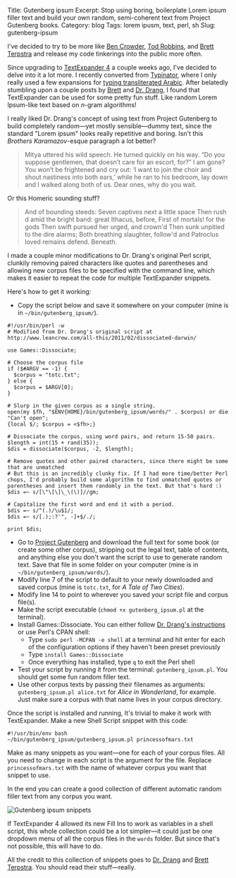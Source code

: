 Title: Gutenberg ipsum
Excerpt: Stop using boring, boilerplate Lorem ipsum filler text and build your own random, semi-coherent text from Project Gutenberg books.
Category: blog
Tags: lorem ipusm, text, perl, sh
Slug: gutenberg-ipsum


I've decided to try to be more like [Ben Crowder](http://bencrowder.net/), [Tod Robbins](http://www.todrobbins.com/portfolio/), and [Brett Terpstra](http://brettterpstra.com/) and release my code tinkerings into the public more often. 

Since upgrading to [TextExpander 4](http://smilesoftware.com/TextExpander/) a couple weeks ago, I've decided to delve into it a lot more. I recently converted from [Typinator](http://www.ergonis.com/products/typinator/), where I only really used a few expansions for [typing transliterated Arabic](http://www.andrewheiss.com/blog/2009/04/26/typing-transliterated-arabic-quickly/). After belatedly stumbling upon a couple posts by [Brett](http://brettterpstra.com/dammit-again-with-the-lipsum/) and [Dr. Drang](http://www.leancrew.com/all-this/2011/02/dissociated-darwin/), I found that TextExpander can be used for some pretty fun stuff. Like random Lorem Ipsum-like text based on *n*-gram algorithms! 

I really liked Dr. Drang's concept of using text from Project Gutenberg to build completely random—yet mostly sensible—dummy text, since the standard "Lorem ipsum" looks really repetitive and boring. Isn't this *Brothers Karamazov*-esque paragraph a lot better?

> Mitya uttered his wild speech. He turned quickly on his way. “Do you suppose gentlemen, that doesn’t care for an escort, for?” I am gone? You won’t be frightened and cry out: ‘I want to join the choir and shout nastiness into both ears,’ while he ran to his bedroom, lay down and I walked along both of us. Dear ones, why do you wait.

Or this Homeric sounding stuff?

> And of bounding steeds: Seven captives next a little space Then rush d amid the bright band: great Ithacus, before, First of mortals! for the gods Then swift pursued her urged, and crown'd Then sunk unpitied to the dire alarms; Both breathing slaughter, follow'd and Patroclus loved remains defend. Beneath.

I made a couple minor modifications to Dr. Drang's original Perl script, clunkily removing paired characters like quotes and parentheses and allowing new corpus files to be specified with the command line, which makes it easier to repeat the code for multiple TextExpander snippets.

Here's how to get it working:

* Copy the script below and save it somewhere on your computer (mine is in `~/bin/gutenberg_ipsum/`).

```{.perl}
#!/usr/bin/perl -w
# Modified from Dr. Drang's original script at http://www.leancrew.com/all-this/2011/02/dissociated-darwin/

use Games::Dissociate;

# Choose the corpus file
if ($#ARGV == -1) {
  $corpus = "totc.txt";
} else {
  $corpus = $ARGV[0];
}

# Slurp in the given corpus as a single string.
open(my $fh, "$ENV{HOME}/bin/gutenberg_ipsum/words/" . $corpus) or die "Can't open";
{local $/; $corpus = <$fh>;}

# Dissociate the corpus, using word pairs, and return 15-50 pairs.
$length = int(15 + rand(35));
$dis = dissociate($corpus, -2, $length);

# Remove quotes and other paired characters, since there might be some that are unmatched
# But this is an incredibly clunky fix. If I had more time/better Perl chops, I'd probably build some algorithm to find unmatched quotes or parentheses and insert them randomly in the text. But that's hard :)
$dis =~ s/[\"\[\]\_\(\)]//gm;

# Capitalize the first word and end it with a period.
$dis =~ s/^(.)/\u$1/;
$dis =~ s/[.);:?'", -]+$/./;

print $dis;
```
 
* Go to [Project Gutenberg](http://www.gutenberg.org/) and download the full text for some book (or create some other corpus), stripping out the legal text, table of contents, and anything else you don't want the script to use to generate random text. Save that file in some folder on your computer (mine is in `~/bin/gutenberg_ipsum/words/`).
* Modify line 7 of the script to default to your newly downloaded and saved corpus (mine is `totc.txt`, for *A Tale of Two Cities*).
* Modify line 14 to point to wherever you saved your script file and corpus file(s).
* Make the script executable (`chmod +x gutenberg_ipsum.pl` at the terminal).
* Install Games::Dissociate. You can either follow [Dr. Drang's instructions](http://www.leancrew.com/all-this/2011/02/dissociated-darwin/) or use Perl's CPAN shell:
	* Type `sudo perl -MCPAN -e shell` at a terminal and hit enter for each of the configuration options if they haven't been preset previously
	* Type `install Games::Dissociate`
	* Once everything has installed, type `q` to exit the Perl shell
* Test your script by running it from the terminal: `gutenberg_ipsum.pl`. You should get some fun random filler text.
* Use other corpus texts by passing their filenames as arguments: `gutenberg_ipsum.pl alice.txt` for *Alice in Wonderland*, for example. Just make sure a corpus with that name lives in your corpus directory.

Once the script is installed and running, It's trivial to make it work with TextExpander. Make a new Shell Script snippet with this code:

```{.sh}
#!/usr/bin/env bash
~/bin/gutenberg_ipsum/gutenberg_ipsum.pl princessofmars.txt
```

Make as many snippets as you want—one for each of your corpus files. All you need to change in each script is the argument for the file. Replace `princessofmars.txt` with the name of whatever corpus you want that snippet to use. 

In the end you can create a good collection of different automatic random filler text from any corpus you want.

![Gutenberg ipsum snippets](http://files.andrewheiss.com.s3.amazonaws.com/images/te-snippets-small.png)

If TextExpander 4 allowed its new Fill Ins to work as variables in a shell script, this whole collection could be a lot simpler—it could just be one dropdown menu of all the corpus files in the `words` folder. But since that's not possible, this will have to do.

All the credit to this collection of snippets goes to [Dr. Drang](http://www.leancrew.com/) and [Brett Terpstra](http://brettterpstra.com/). You should read their stuff—really.
